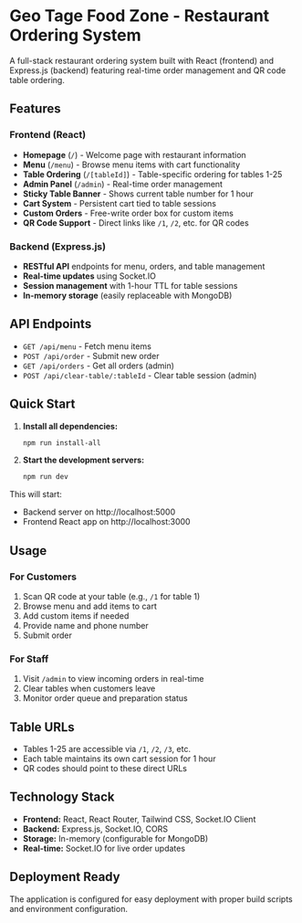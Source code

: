 # Geo Tage Food Zone - Restaurant Ordering System

A full-stack restaurant ordering system built with React (frontend) and Express.js (backend) featuring real-time order management and QR code table ordering.

## Features

### Frontend (React)
- **Homepage** (`/`) - Welcome page with restaurant information
- **Menu** (`/menu`) - Browse menu items with cart functionality
- **Table Ordering** (`/[tableId]`) - Table-specific ordering for tables 1-25
- **Admin Panel** (`/admin`) - Real-time order management
- **Sticky Table Banner** - Shows current table number for 1 hour
- **Cart System** - Persistent cart tied to table sessions
- **Custom Orders** - Free-write order box for custom items
- **QR Code Support** - Direct links like `/1`, `/2`, etc. for QR codes

### Backend (Express.js)
- **RESTful API** endpoints for menu, orders, and table management
- **Real-time updates** using Socket.IO
- **Session management** with 1-hour TTL for table sessions
- **In-memory storage** (easily replaceable with MongoDB)

## API Endpoints

- `GET /api/menu` - Fetch menu items
- `POST /api/order` - Submit new order
- `GET /api/orders` - Get all orders (admin)
- `POST /api/clear-table/:tableId` - Clear table session (admin)

## Quick Start

1. **Install all dependencies:**
   ```bash
   npm run install-all
   ```

2. **Start the development servers:**
   ```bash
   npm run dev
   ```

This will start:
- Backend server on http://localhost:5000
- Frontend React app on http://localhost:3000

## Usage

### For Customers
1. Scan QR code at your table (e.g., `/1` for table 1)
2. Browse menu and add items to cart
3. Add custom items if needed
4. Provide name and phone number
5. Submit order

### For Staff
1. Visit `/admin` to view incoming orders in real-time
2. Clear tables when customers leave
3. Monitor order queue and preparation status

## Table URLs
- Tables 1-25 are accessible via `/1`, `/2`, `/3`, etc.
- Each table maintains its own cart session for 1 hour
- QR codes should point to these direct URLs

## Technology Stack
- **Frontend:** React, React Router, Tailwind CSS, Socket.IO Client
- **Backend:** Express.js, Socket.IO, CORS
- **Storage:** In-memory (configurable for MongoDB)
- **Real-time:** Socket.IO for live order updates

## Deployment Ready
The application is configured for easy deployment with proper build scripts and environment configuration.
